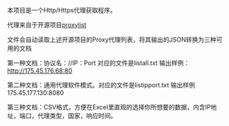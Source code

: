 本项目是一个Http/Https代理获取程序。

代理来自于开源项目<a href ="https://github.com/fate0/proxylist">proxylist</a>

文件会自动读取上述开源项目的Proxy代理列表，将其输出的JSON转换为三种可用的文档

第一种文档：协议名：//IP：Port 对应的文件是listall.txt 输出样例：http://175.45.176.68:80

第二种文档：通用代理软件模式。对应的文件是listipport.txt 输出样例 175.45.177.130:8080

第三种文档：CSV格式，方便在Excel里直观的选择你所想要的数据，内含IP地址，端口，代理类型，国家，响应时间。

